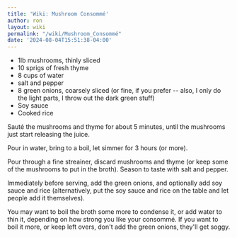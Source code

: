 ```yaml
---
title: 'Wiki: Mushroom Consommé'
author: ron
layout: wiki
permalink: "/wiki/Mushroom_Consommé"
date: '2024-08-04T15:51:38-04:00'
---
```


-   1lb mushrooms, thinly sliced
-   10 sprigs of fresh thyme
-   8 cups of water
-   salt and pepper
-   8 green onions, coarsely sliced (or fine, if you prefer \-- also, I only do the light parts, I throw out the dark green stuff)
-   Soy sauce
-   Cooked rice

Sauté the mushrooms and thyme for about 5 minutes, until the mushrooms just start releasing the juice.

Pour in water, bring to a boil, let simmer for 3 hours (or more).

Pour through a fine streainer, discard mushrooms and thyme (or keep some of the mushrooms to put in the broth). Season to taste with salt and pepper.

Immediately before serving, add the green onions, and optionally add soy sauce and rice (alternatively, put the soy sauce and rice on the table and let people add it themselves).

You may want to boil the broth some more to condense it, or add water to thin it, depending on how strong you like your consommé. If you want to boil it more, or keep left overs, don\'t add the green onions, they\'ll get soggy.
